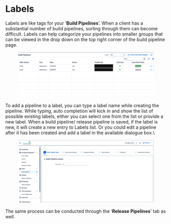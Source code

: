 # Labels

Labels are like tags for your ‘**Build Pipelines**’. When a client has a substantial number of build pipelines, sorting through them can become difficult. Labels can help categorize your pipelines into smaller groups that can be viewed in the drop down on the top right corner of the build pipeline page.

<figure><img src="../../../.gitbook/assets/image (8) (1).png" alt=""><figcaption></figcaption></figure>

To add a pipeline to a label, you can type a label name while creating the pipeline. While typing, auto completion will kick in and show the list of possible existing labels, either you can select one from the list or provide a new label. When a build pipeline/ release pipeline is saved, if the label is new, it will create a new entry to Labels list. Or you could edit a pipeline after it has been created and add a label in the available dialogue box.\


<figure><img src="../../../.gitbook/assets/image (9) (1).png" alt=""><figcaption></figcaption></figure>

The same process can be conducted through the ‘**Release Pipelines**’ tab as well.

